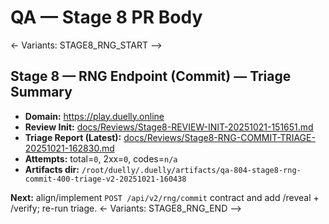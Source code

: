 # QA — Stage 8 PR Body
<!-- STAGE8_RNG_START -->
<!-- STAGE8_RNG_END -->
<- Variants: STAGE8_RNG_START -->
## Stage 8 — RNG Endpoint (Commit) — Triage Summary

- **Domain:** <https://play.duelly.online>
- **Review Init:** [docs/Reviews/Stage8-REVIEW-INIT-20251021-151651.md](docs/Reviews/Stage8-REVIEW-INIT-20251021-151651.md)
- **Triage Report (Latest):** [docs/Reviews/Stage8-RNG-COMMIT-TRIAGE-20251021-162830.md](docs/Reviews/Stage8-RNG-COMMIT-TRIAGE-20251021-162830.md)
- **Attempts:** total=`0`, 2xx=`0`, codes=`n/a`
- **Artifacts dir:** `/root/duelly/.duelly/artifacts/qa-804-stage8-rng-commit-400-triage-v2-20251021-160438`

**Next:** align/implement `POST /api/v2/rng/commit` contract and add /reveal + /verify; re-run triage.
<- Variants: STAGE8_RNG_END -->
